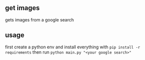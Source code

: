 ## get images
gets images from a google search

## usage
first create a python env and install everything with `pip install -r requirements`
then run `python main.py "<your google search>"`